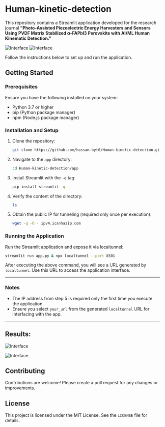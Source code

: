 # Human-kinetic-detection

This repository contains a Streamlit application developed for the research journal **"Photo-Assisted Piezoelectric Energy Harvesters and Sensors Using PVDF Matrix Stabilized α-FAPbI3 Perovskite with AI/ML Human Kinematic Detection."**


![Interface](https://drive.google.com/uc?id=1HJiFmMsGZr7TtPX51Sv6PVt9lkyqwUgs "Screenshot of the app")
![Interface](https://drive.google.com/uc?id=1AUxBsD87vtTT_tTnVT_OPZXtZbRULGEo "Screenshot of the app")

Follow the instructions below to set up and run the application.

## Getting Started

### Prerequisites

Ensure you have the following installed on your system:
- Python 3.7 or higher
- pip (Python package manager)
- npm (Node.js package manager)

### Installation and Setup

1. Clone the repository:
   ```bash
   git clone https://github.com/hassan-byt0/Human-kinetic-detection.git

2. Navigate to the `app` directory:
   ```bash
   cd Human-kinetic-detection/app
   ```

3. Install Streamlit with the `-q` tag:
   ```bash
   pip install streamlit -q
   ```

4. Verify the content of the directory:
   ```bash
   ls
   ```

5. Obtain the public IP for tunneling (required only once per execution):
   ```bash
   wget -q -O - ipv4.icanhazip.com
   ```

### Running the Application

Run the Streamlit application and expose it via localtunnel:
   ```bash
   streamlit run app.py & npx localtunnel --port 8501
   ```

After executing the above command, you will see a URL generated by `localtunnel`. Use this URL to access the application interface.

---

### Notes

- The IP address from step 5 is required only the first time you execute the application.
- Ensure you select `your_url` from the generated `localtunnel` URL for interfacing with the app.

---

## Results:

![Interface](https://drive.google.com/uc?id=1ztVZDgJ5TKWZOXCWWrmWuvf4PFGS4cRi "Screenshot of the app")

![Interface](https://drive.google.com/uc?id=1Ichm0AdTJxAR70tzuCaMihoJ3rxQkP-6 "Screenshot of the app")

## Contributing

Contributions are welcome! Please create a pull request for any changes or improvements.

## License

This project is licensed under the MIT License. See the `LICENSE` file for details.
